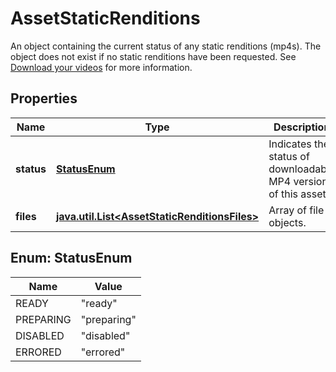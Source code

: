 

# AssetStaticRenditions

An object containing the current status of any static renditions (mp4s). The object does not exist if no static renditions have been requested. See [Download your videos](https://docs.mux.com/guides/enable-static-mp4-renditions) for more information.
## Properties

Name | Type | Description | Notes
------------ | ------------- | ------------- | -------------
**status** | [**StatusEnum**](#StatusEnum) | Indicates the status of downloadable MP4 versions of this asset. |  [optional]
**files** | [**java.util.List&lt;AssetStaticRenditionsFiles&gt;**](AssetStaticRenditionsFiles.md) | Array of file objects. |  [optional]



## Enum: StatusEnum

Name | Value
---- | -----
READY | &quot;ready&quot;
PREPARING | &quot;preparing&quot;
DISABLED | &quot;disabled&quot;
ERRORED | &quot;errored&quot;



